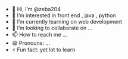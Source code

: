 - 👋 Hi, I’m @zeba204
- 👀 I’m interested in front end , java , python 
- 🌱 I’m currently learning on web development 
- 💞️ I’m looking to collaborate on ...
- 📫 How to reach me ...
- 😄 Pronouns: ...
- ⚡ Fun fact: yet lot to learn 

<!---
zeba204/zeba204 is a ✨ special ✨ repository because its `README.md` (this file) appears on your GitHub profile.
You can click the Preview link to take a look at your changes.
--->
